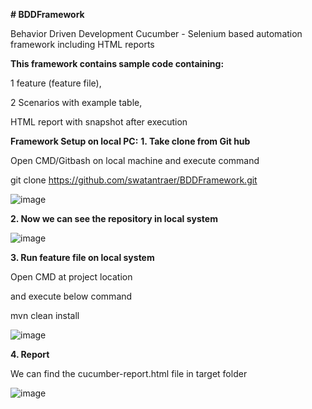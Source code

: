 **# BDDFramework**

Behavior Driven Development Cucumber - Selenium based automation framework including HTML reports

**This framework contains sample code containing:**

1 feature (feature file),

2 Scenarios with example table,

HTML report with snapshot after execution

**Framework Setup on local PC:**
**1. Take clone from Git hub**
   
   Open CMD/Gitbash on local machine and execute command
   
   git clone https://github.com/swatantraer/BDDFramework.git
   
![image](https://github.com/swatantraer/BDDFramework/assets/10908901/fe9f8c38-fcfb-49af-a8a5-1f7c590c4272)

**2. Now we can see the repository in local system**

   ![image](https://github.com/swatantraer/BDDFramework/assets/10908901/8e68b3b3-6d68-45d3-b5ff-176554fb7694)

**3. Run feature file on local system**

   Open CMD at project location

   and execute below command

   mvn clean install

   ![image](https://github.com/swatantraer/BDDFramework/assets/10908901/65fe46d0-8f1d-4680-98f6-76697f758805)

**4. Report**

We can find the cucumber-report.html file in target folder

![image](https://github.com/swatantraer/BDDFramework/assets/10908901/dbe1fa6a-7b6a-4544-b424-6941fde38e03)

